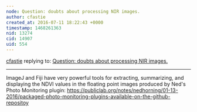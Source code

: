```yaml
---
node: Question: doubts about processing NIR images.
author: cfastie
created_at: 2016-07-11 18:22:43 +0000
timestamp: 1468261363
nid: 13274
cid: 14907
uid: 554
---
```




[cfastie](../profile/cfastie) replying to: [Question: doubts about processing NIR images.](../notes/ahcalori/07-09-2016/question-doubts-about-processing-nir-images)

----
ImageJ and Fiji have very powerful tools for extracting, summarizing, and displaying the NDVI values in the floating point images produced by Ned's Photo Monitoring plugin:
https://publiclab.org/notes/nedhorning/01-13-2016/packaged-photo-monitoring-plugins-available-on-the-github-repositoy
